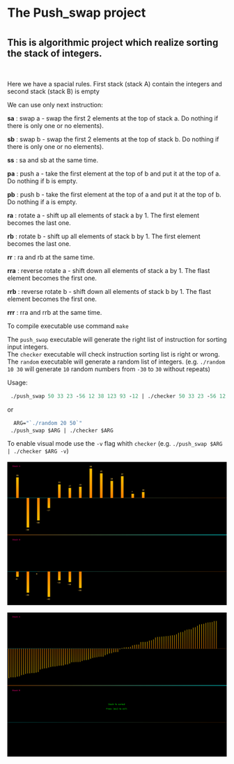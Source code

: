 <h1>The Push_swap project<h1>

<h2>This is algorithmic project which realize sorting the stack of integers.</h2><br>
<p>Here we have a spacial rules. First stack (stack A) contain the integers and second stack (stack B) is empty</p>
<p>We can use only next instruction:</p>

<b>sa</b> : swap a - swap the first 2 elements at the top of stack a. Do nothing if there
is only one or no elements).<br>

<b>sb</b> : swap b - swap the first 2 elements at the top of stack b. Do nothing if there
is only one or no elements).<br>

<b>ss</b> : sa and sb at the same time.<br>

<b>pa</b> : push a - take the first element at the top of b and put it at the top of a. Do
nothing if b is empty.<br>

<b>pb</b> : push b - take the first element at the top of a and put it at the top of b. Do
nothing if a is empty.<br>

<b>ra</b> : rotate a - shift up all elements of stack a by 1. The first element becomes
the last one.<br>

<b>rb</b> : rotate b - shift up all elements of stack b by 1. The first element becomes
the last one.<br>

<b>rr</b> : ra and rb at the same time.<br>

<b>rra</b> : reverse rotate a - shift down all elements of stack a by 1. The flast element
becomes the first one.<br>

<b>rrb</b> : reverse rotate b - shift down all elements of stack b by 1. The flast element
becomes the first one.<br>

<b>rrr</b> : rra and rrb at the same time.<br>

To compile executable use command `make`

The `push_swap` executable will generate the right list of instruction for sorting input integers.<br>
The `checker` executable will check instruction sorting list is right or wrong.<br>
The `random` executable will generate a random list of integers. (e.g. `./random 10 30` will generate `10` random numbers from `-30` to `30` without repeats)<br>

<h>Usage:</h>
```clj
 ./push_swap 50 33 23 -56 12 38 123 93 -12 | ./checker 50 33 23 -56 12 38 123 93 -12
```
or 
```clj
  ARG="`./random 20 50`"
 ./push_swap $ARG | ./checker $ARG
```
To enable visual mode use the `-v` flag whith `checker` (e.g. `./push_swap $ARG | ./checker $ARG -v`)<br><br>
![screenshot](https://github.com/Tempret/push_swap/blob/master/img/push_swap.png)

![screenshot](https://github.com/Tempret/push_swap/blob/master/img/push_swap1.png)
